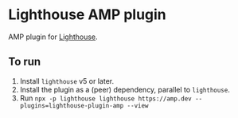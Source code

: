 # Lighthouse AMP plugin

AMP plugin for [Lighthouse](https://github.com/GoogleChrome/lighthouse).

## To run

1. Install `lighthouse` v5 or later.
2. Install the plugin as a (peer) dependency, parallel to `lighthouse`.
3. Run `npx -p lighthouse lighthouse https://amp.dev --plugins=lighthouse-plugin-amp --view`

